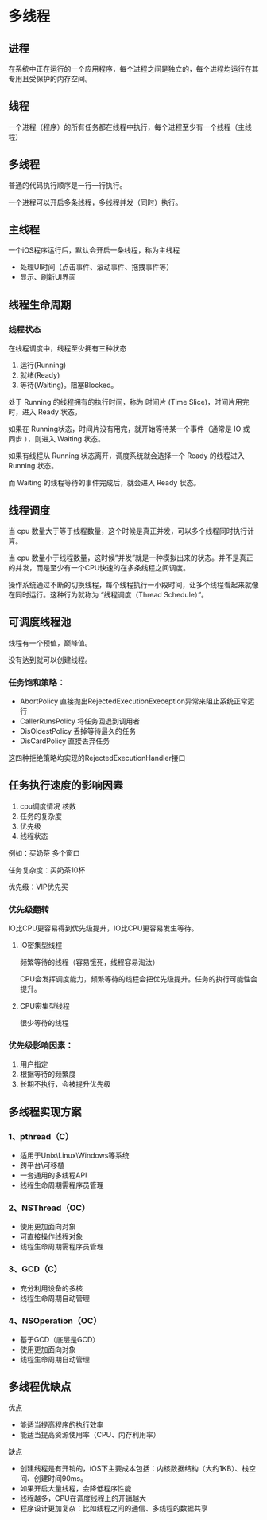 # 多线程

## 进程

在系统中正在运行的一个应用程序，每个进程之间是独立的，每个进程均运行在其专用且受保护的内存空间。

## 线程

一个进程（程序）的所有任务都在线程中执行，每个进程至少有一个线程（主线程）

## 多线程

普通的代码执行顺序是一行一行执行。

一个进程可以开启多条线程，多线程并发（同时）执行。

## 主线程

一个iOS程序运行后，默认会开启一条线程，称为主线程

- 处理UI时间（点击事件、滚动事件、拖拽事件等）
- 显示、刷新UI界面

## 线程生命周期

### 线程状态

在线程调度中，线程至少拥有三种状态 

1. 运行(Running)
2. 就绪(Ready)
3. 等待(Waiting)。阻塞Blocked。

处于 Running 的线程拥有的执行时间，称为 时间片 (Time Slice)，时间片用完时，进入 Ready 状态。

如果在 Running状态，时间片没有用完，就开始等待某一个事件（通常是 IO 或 同步 ），则进入 Waiting 状态。

如果有线程从 Running 状态离开，调度系统就会选择一个 Ready 的线程进入 Running 状态。

而 Waiting 的线程等待的事件完成后，就会进入 Ready 状态。

## 线程调度

当 cpu 数量大于等于线程数量，这个时候是真正并发，可以多个线程同时执行计算。

当 cpu 数量小于线程数量，这时候”并发”就是一种模拟出来的状态。并不是真正的并发，而是至少有一个CPU快速的在多条线程之间调度。

操作系统通过不断的切换线程，每个线程执行一小段时间，让多个线程看起来就像在同时运行。这种行为就称为 “线程调度（Thread Schedule）”。

## 可调度线程池

线程有一个预值，巅峰值。

没有达到就可以创建线程。

### 任务饱和策略：

- AbortPolicy 直接抛出RejectedExecutionExeception异常来阻止系统正常运行 
- CallerRunsPolicy 将任务回退到调用者 
- DisOldestPolicy 丢掉等待最久的任务
- DisCardPolicy 直接丢弃任务

这四种拒绝策略均实现的RejectedExecutionHandler接口

## 任务执行速度的影响因素

1. cpu调度情况 核数
2. 任务的复杂度
3. 优先级
4. 线程状态

例如：买奶茶 多个窗口

任务复杂度：买奶茶10杯

优先级：VIP优先买

### 优先级翻转

IO比CPU更容易得到优先级提升，IO比CPU更容易发生等待。

1. IO密集型线程

   频繁等待的线程（容易饿死，线程容易淘汰）

   CPU会发挥调度能力，频繁等待的线程会把优先级提升。任务的执行可能性会提升。

2. CPU密集型线程

   很少等待的线程

### 优先级影响因素：

1. 用户指定
2. 根据等待的频繁度
3. 长期不执行，会被提升优先级

## 多线程实现方案

### 1、pthread（C）

- 适用于Unix\Linux\Windows等系统
- 跨平台\可移植
- 一套通用的多线程API
- 线程生命周期需程序员管理

### 2、NSThread（OC）

- 使用更加面向对象
- 可直接操作线程对象
- 线程生命周期需程序员管理

### 3、GCD（C）

- 充分利用设备的多核
- 线程生命周期自动管理

### 4、NSOperation（OC）

- 基于GCD（底层是GCD）
- 使用更加面向对象
- 线程生命周期自动管理

## 多线程优缺点

优点

- 能适当提高程序的执行效率
- 能适当提高资源使用率（CPU、内存利用率）

缺点

- 创建线程是有开销的，iOS下主要成本包括：内核数据结构（大约1KB）、栈空间、创建时间90ms。
- 如果开启大量线程，会降低程序性能
- 线程越多，CPU在调度线程上的开销越大
- 程序设计更加复杂：比如线程之间的通信、多线程的数据共享
